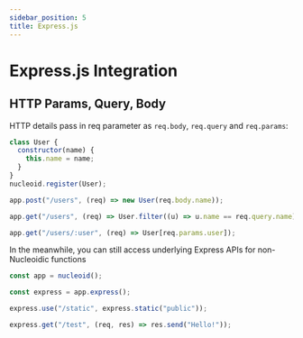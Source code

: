 ```yaml
---
sidebar_position: 5
title: Express.js
---
```


# Express.js Integration

## HTTP Params, Query, Body

HTTP details pass in req parameter as `req.body`, `req.query` and `req.params`:

```javascript
class User {
  constructor(name) {
    this.name = name;
  }
}
nucleoid.register(User);

app.post("/users", (req) => new User(req.body.name));

app.get("/users", (req) => User.filter((u) => u.name == req.query.name));

app.get("/users/:user", (req) => User[req.params.user]);
```

In the meanwhile, you can still access underlying Express APIs for non-Nucleoidic functions

```javascript
const app = nucleoid();

const express = app.express();

express.use("/static", express.static("public"));

express.get("/test", (req, res) => res.send("Hello!"));
```
